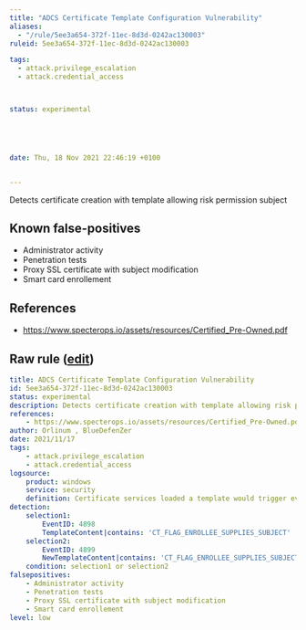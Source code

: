 ```yaml
---
title: "ADCS Certificate Template Configuration Vulnerability"
aliases:
  - "/rule/5ee3a654-372f-11ec-8d3d-0242ac130003"
ruleid: 5ee3a654-372f-11ec-8d3d-0242ac130003

tags:
  - attack.privilege_escalation
  - attack.credential_access



status: experimental





date: Thu, 18 Nov 2021 22:46:19 +0100


---
```


Detects certificate creation with template allowing risk permission subject

<!--more-->


## Known false-positives

* Administrator activity
* Penetration tests
* Proxy SSL certificate with subject modification
* Smart card enrollement



## References

* https://www.specterops.io/assets/resources/Certified_Pre-Owned.pdf


## Raw rule ([edit](https://github.com/SigmaHQ/sigma/edit/master/rules/windows/builtin/security/win_adcs_certificate_template_configuration_vulnerability.yml))
```yaml
title: ADCS Certificate Template Configuration Vulnerability
id: 5ee3a654-372f-11ec-8d3d-0242ac130003
status: experimental
description: Detects certificate creation with template allowing risk permission subject
references:
    - https://www.specterops.io/assets/resources/Certified_Pre-Owned.pdf
author: Orlinum , BlueDefenZer
date: 2021/11/17
tags:
    - attack.privilege_escalation
    - attack.credential_access
logsource:
    product: windows
    service: security
    definition: Certificate services loaded a template would trigger event ID 4898 and certificate Services template was updated would trigger event ID 4899. A risk permission seems to be comming if template contain specific flag.
detection:
    selection1:
        EventID: 4898
        TemplateContent|contains: 'CT_FLAG_ENROLLEE_SUPPLIES_SUBJECT'
    selection2:
        EventID: 4899
        NewTemplateContent|contains: 'CT_FLAG_ENROLLEE_SUPPLIES_SUBJECT'
    condition: selection1 or selection2 
falsepositives:
    - Administrator activity
    - Penetration tests
    - Proxy SSL certificate with subject modification
    - Smart card enrollement
level: low

```
